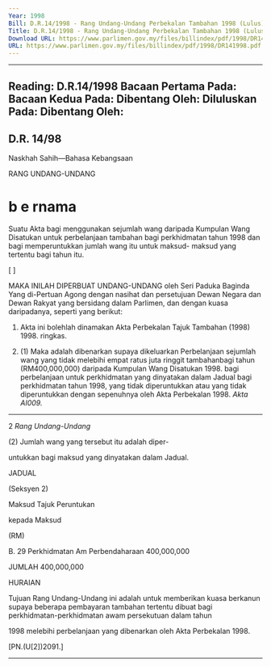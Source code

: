 ```yaml
---
Year: 1998
Bill: D.R.14/1998 - Rang Undang-Undang Perbekalan Tambahan 1998 (Lulus)
Title: D.R.14/1998 - Rang Undang-Undang Perbekalan Tambahan 1998 (Lulus)
Download URL: https://www.parlimen.gov.my/files/billindex/pdf/1998/DR141998.pdf
URL: https://www.parlimen.gov.my/files/billindex/pdf/1998/DR141998.pdf
---
```

---
Reading:
D.R.14/1998
Bacaan Pertama Pada:
Bacaan Kedua Pada:
Dibentang Oleh:
Diluluskan Pada:
Dibentang Oleh:
---

## D.R. 14/98

Naskhah Sahih—Bahasa Kebangsaan

RANG UNDANG-UNDANG

# b e rnama

Suatu Akta bagi menggunakan sejumlah wang daripada
Kumpulan Wang Disatukan untuk perbelanjaan
tambahan bagi perkhidmatan tahun 1998 dan bagi
memperuntukkan jumlah wang itu untuk maksud-
maksud yang tertentu bagi tahun itu.

[                                                                            ]

MAKA INILAH DIPERBUAT UNDANG-UNDANG
oleh Seri Paduka Baginda Yang di-Pertuan Agong dengan
nasihat dan persetujuan Dewan Negara dan Dewan Rakyat
yang bersidang dalam Parlimen, dan dengan kuasa
daripadanya, seperti yang berikut:

1. Akta ini bolehlah dinamakan Akta Perbekalan Tajuk
Tambahan (1998) 1998. ringkas.

2. (1) Maka adalah dibenarkan supaya dikeluarkan Perbelanjaan
sejumlah wang yang tidak melebihi empat ratus juta ringgit tambahanbagi tahun
(RM400,000,000) daripada Kumpulan Wang Disatukan 1998.
bagi perbelanjaan untuk perkhidmatan yang dinyatakan
dalam Jadual bagi perkhidmatan tahun 1998, yang tidak
diperuntukkan atau yang tidak diperuntukkan dengan
sepenuhnya oleh Akta Perbekalan 1998. _Akta AI009._


-----

2 _Rang Undang-Undang_

(2) Jumlah wang yang tersebut itu adalah diper-

untukkan bagi maksud yang dinyatakan dalam Jadual.

JADUAL

(Seksyen 2)

Maksud Tajuk Peruntukan

kepada Maksud

(RM)

B. 29 Perkhidmatan Am Perbendaharaan 400,000,000

JUMLAH 400,000,000

HURAIAN

Tujuan Rang Undang-Undang ini adalah untuk memberikan kuasa
berkanun supaya beberapa pembayaran tambahan tertentu dibuat
bagi perkhidmatan-perkhidmatan awam persekutuan dalam tahun

1998 melebihi perbelanjaan yang dibenarkan oleh Akta Perbekalan
1998.

[PN.(U[2])2091.]


-----

